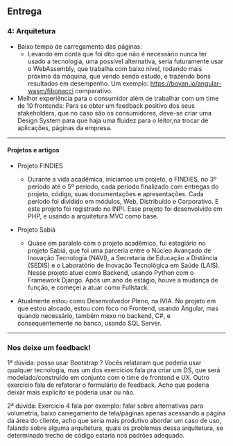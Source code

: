 
## Entrega

### 4: Arquitetura

- Baixo tempo de carregamento das páginas:
    - Levando em conta que foi dito que não é necessário nunca ter usado a tecnologia, uma possível alternativa, seria futuramente usar o WebAssembly, que trabalha com baixo nível, rodando mais próximo da máquina, que vendo sendo estudo, e trazendo bons resultados em desempenho. Um exemplo: https://boyan.io/angular-wasm/fibonacci comparativo.
- Melhor experiência para o consumidor além de trabalhar com um time de 10 frontends: Para se obter um feedback positivo dos seus stakeholders, que no caso são os consumidores, deve-se criar uma Design System para que haja uma fluidez para o leitor,na trocar de aplicações, páginas da empresa.
---

#### Projetos e artigos

- Projeto FINDIES
    - Durante a vida acadêmica, iniciamos um projeto, o FINDIES, no 3º período até o 5º período, cada período finalizado com entregas do projeto, código, suas documentações e apresentações. Cada período foi dividido em módulos, Web, Distribuído e Corporativo. E este projeto foi registrado no INPI. Esse projeto foi desenvolvido em PHP, e usando a arquitetura MVC como base.

- Projeto Sabiá
    - Quase em paralelo com o projeto acadêmico, fui estagiário no projeto Sabiá, que foi uma parceria entre o Núcleo Avançado de Inovação Tecnologia (NAVI), a Secretaria de Educação a Distância (SEDIS) e o Laboratório de Inovação Tecnológica em Saúde (LAIS). Nesse projeto atuei como Backend, usando Python com o Framework Django. Após um ano de estágio, houve a mudança de função, e começei a atuar como Fullstack.

- Atualmente estou como Desenvolvedor Pleno, na IVIA. No projeto em que estou alocado, estou com foco no Frontend, usando Angular, mas quando necessário, também mexo no backend, C#, e consequentemente no banco, usando SQL Server.

---

### Nos deixe um feedback!

1ª dúvida: posso usar Bootstrap ? Vocês relataram que poderia usar qualquer tecnologia, mas um dos exercícios fala pra criar um DS, que será modelado/construído em conjunto com o time de frontend e UX. Outro exercício fala de refatorar o formulário de feedback. Acho que poderia deixar mais explícito se poderia usar ou não.

2ª dúvida: Exercício 4 fala por exemplo: falar sobre alternativas para volumetria, baixo carregamento de tela/páginas apenas acessando a página da área do cliente, acho que seria mais produtivo abordar um caso de uso, falando sobre alguma arquitetura, quais os problemas dessa arquitetura, se determinado trecho de código estaria nos padrões adequado.
